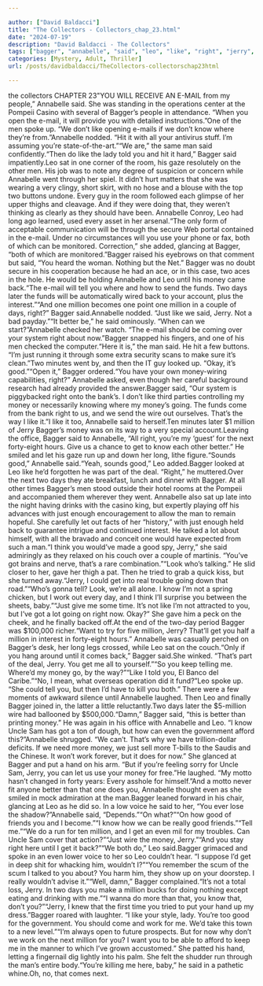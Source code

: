 ```yaml
---

author: ["David Baldacci"]
title: "The Collectors - Collectors_chap_23.html"
date: "2024-07-19"
description: "David Baldacci - The Collectors"
tags: ["bagger", "annabelle", "said", "leo", "like", "right", "jerry", "one", "money", "million", "get", "know", "two", "day", "good", "even", "men", "man", "every", "tell", "fund", "back", "come", "next", "work"]
categories: [Mystery, Adult, Thriller]
url: /posts/davidbaldacci/TheCollectors-collectorschap23html

---
```


the collectors
CHAPTER 23"YOU WILL RECEIVE AN E-MAIL from my people,” Annabelle said. She was standing in the operations center at the Pompeii Casino with several of Bagger’s people in attendance. “When you open the e-mail, it will provide you with detailed instructions.”One of the men spoke up. “We don’t like opening e-mails if we don’t know where they’re from.”Annabelle nodded. “Hit it with all your antivirus stuff. I’m assuming you’re state-of-the-art.”“We are,” the same man said confidently.“Then do like the lady told you and hit it hard,” Bagger said impatiently.Leo sat in one corner of the room, his gaze resolutely on the other men. His job was to note any degree of suspicion or concern while Annabelle went through her spiel. It didn’t hurt matters that she was wearing a very clingy, short skirt, with no hose and a blouse with the top two buttons undone. Every guy in the room followed each glimpse of her upper thighs and cleavage. And if they were doing that, they weren’t thinking as clearly as they should have been. Annabelle Conroy, Leo had long ago learned, used every asset in her arsenal.“The only form of acceptable communication will be through the secure Web portal contained in the e-mail. Under no circumstances will you use your phone or fax, both of which can be monitored. Correction,” she added, glancing at Bagger, “both of which are monitored.”Bagger raised his eyebrows on that comment but said, “You heard the woman. Nothing but the Net.” Bagger was no doubt secure in his cooperation because he had an ace, or in this case, two aces in the hole. He would be holding Annabelle and Leo until his money came back.“The e-mail will tell you where and how to send the funds. Two days later the funds will be automatically wired back to your account, plus the interest.”“And one million becomes one point one million in a couple of days, right?” Bagger said.Annabelle nodded. “Just like we said, Jerry. Not a bad payday.”“It better be,” he said ominously. “When can we start?”Annabelle checked her watch. “The e-mail should be coming over your system right about now.”Bagger snapped his fingers, and one of his men checked the computer.“Here it is,” the man said. He hit a few buttons. “I’m just running it through some extra security scans to make sure it’s clean.”Two minutes went by, and then the IT guy looked up. “Okay, it’s good.”“Open it,” Bagger ordered.“You have your own money-wiring capabilities, right?” Annabelle asked, even though her careful background research had already provided the answer.Bagger said, “Our system is piggybacked right onto the bank’s. I don’t like third parties controlling my money or necessarily knowing where my money’s going. The funds come from the bank right to us, and we send the wire out ourselves. That’s the way I like it.”I like it too, Annabelle said to herself.Ten minutes later $1 million of Jerry Bagger’s money was on its way to a very special account.Leaving the office, Bagger said to Annabelle, “All right, you’re my ‘guest’ for the next forty-eight hours. Give us a chance to get to know each other better.” He smiled and let his gaze run up and down her long, lithe figure.“Sounds good,” Annabelle said.“Yeah, sounds good,” Leo added.Bagger looked at Leo like he’d forgotten he was part of the deal. “Right,” he muttered.Over the next two days they ate breakfast, lunch and dinner with Bagger. At all other times Bagger’s men stood outside their hotel rooms at the Pompeii and accompanied them wherever they went. Annabelle also sat up late into the night having drinks with the casino king, but expertly playing off his advances with just enough encouragement to allow the man to remain hopeful. She carefully let out facts of her “history,” with just enough held back to guarantee intrigue and continued interest. He talked a lot about himself, with all the bravado and conceit one would have expected from such a man.“I think you would’ve made a good spy, Jerry,” she said admiringly as they relaxed on his couch over a couple of martinis. “You’ve got brains and nerve, that’s a rare combination.”“Look who’s talking.” He slid closer to her, gave her thigh a pat. Then he tried to grab a quick kiss, but she turned away.“Jerry, I could get into real trouble going down that road.”“Who’s gonna tell? Look, we’re all alone. I know I’m not a spring chicken, but I work out every day, and I think I’ll surprise you between the sheets, baby.”“Just give me some time. It’s not like I’m not attracted to you, but I’ve got a lot going on right now. Okay?” She gave him a peck on the cheek, and he finally backed off.At the end of the two-day period Bagger was $100,000 richer.“Want to try for five million, Jerry? That’ll get you half a million in interest in forty-eight hours.” Annabelle was casually perched on Bagger’s desk, her long legs crossed, while Leo sat on the couch.“Only if you hang around until it comes back,” Bagger said.She winked. “That’s part of the deal, Jerry. You get me all to yourself.”“So you keep telling me. Where’d my money go, by the way?”“Like I told you, El Banco del Caribe.”“No, I mean, what overseas operation did it fund?”Leo spoke up. “She could tell you, but then I’d have to kill you both.” There were a few moments of awkward silence until Annabelle laughed. Then Leo and finally Bagger joined in, the latter a little reluctantly.Two days later the $5-million wire had ballooned by $500,000.“Damn,” Bagger said, “this is better than printing money.” He was again in his office with Annabelle and Leo. “I know Uncle Sam has got a ton of dough, but how can even the government afford this?”Annabelle shrugged. “We can’t. That’s why we have trillion-dollar deficits. If we need more money, we just sell more T-bills to the Saudis and the Chinese. It won’t work forever, but it does for now.” She glanced at Bagger and put a hand on his arm. “But if you’re feeling sorry for Uncle Sam, Jerry, you can let us use your money for free.”He laughed. “My motto hasn’t changed in forty years: Every asshole for himself.”And a motto never fit anyone better than that one does you, Annabelle thought even as she smiled in mock admiration at the man.Bagger leaned forward in his chair, glancing at Leo as he did so. In a low voice he said to her, “You ever lose the shadow?”Annabelle said, “Depends.”“On what?”“On how good of friends you and I become.”“I know how we can be really good friends.”“Tell me.”“We do a run for ten million, and I get an even mil for my troubles. Can Uncle Sam cover that action?”“Just wire the money, Jerry.”“And you stay right here until I get it back?”“We both do,” Leo said.Bagger grimaced and spoke in an even lower voice to her so Leo couldn’t hear. “I suppose I’d get in deep shit for whacking him, wouldn’t I?”“You remember the scum of the scum I talked to you about? You harm him, they show up on your doorstep. I really wouldn’t advise it.”“Well, damn,” Bagger complained.“It’s not a total loss, Jerry. In two days you make a million bucks for doing nothing except eating and drinking with me.”“I wanna do more than that, you know that, don’t you?”“Jerry, I knew that the first time you tried to put your hand up my dress.”Bagger roared with laughter. “I like your style, lady. You’re too good for the government. You should come and work for me. We’d take this town to a new level.”“I’m always open to future prospects. But for now why don’t we work on the next million for you? I want you to be able to afford to keep me in the manner to which I’ve grown accustomed.” She patted his hand, letting a fingernail dig lightly into his palm. She felt the shudder run through the man’s entire body.“You’re killing me here, baby,” he said in a pathetic whine.Oh, no, that comes next.